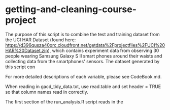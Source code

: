 # getting-and-cleaning-course-project

The purpose of this script is to combine the test and training dataset from the UCI HAR Dataset (found here: https://d396qusza40orc.cloudfront.net/getdata%2Fprojectfiles%2FUCI%20HAR%20Dataset.zip),
which contains experiment data from observing 30 people wearing Samsung Galaxy S II smart phones around their waists and collecting data from the smartphones' sensors. The dataset generated by this
script con

For more detailed descriptions of each variable, please see CodeBook.md.

When reading in gacd_tidy_data.txt, use read.table and set header = TRUE so that column names read in correctly.

The first section of the run_analysis.R script reads in the 
